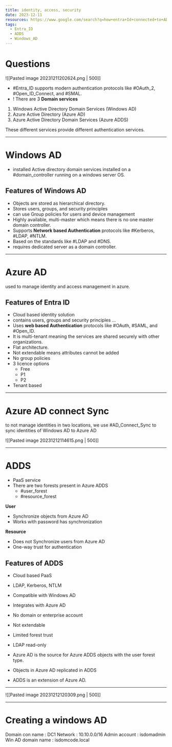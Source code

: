 ```yaml
---
title: identity, access, security
date: 2023-12-11
resources: https://www.google.com/search?q=how+entra+Id+connected+to+ADDS&ie=UTF-8#fpstate=ive&vld=cid:fcbcb924,vid:gg9j0pHCAqU,st:0
tags:
  - Entra_ID
  - ADDS
  - Windows_AD
---
```

# Questions

![[Pasted image 20231211202624.png | 500]]

- #Entra_ID supports modern authentication protocols like #OAuth_2, #Open_ID_Connect, and #SMAL.
- ! There are 3 **Domain services**

1. Windows Active Directory Domain Services (Windows AD)
2. Azure Active Directory (Azure AD)
3. Azure Active Directory Domain Services (Azure ADDS)

These different services provide different authentication services.

---
# Windows AD

- installed Active directory domain services installed on a #domain_controller running on a windows server OS.

## Features of Windows AD

- Objects are stored as hierarchical directory.
- Stores users, groups, and security principles
- can use Group policies for users and device management
- Highly available, multi-master which means there is no one master domain controller.
- Supports **Network based Authentication** protocols like #Kerberos, #LDAP, #NTLM.
- Based on the standards like #LDAP and #DNS.
- requires dedicated server as a domain controller.

---
# Azure AD

used to manage identity and access management in azure.

## Features of Entra ID

- Cloud based identity solution
- contains users, groups and security principles …
- Uses **web based Authentication** protocols like #OAuth, #SAML, and #Open_ID.
- It is multi-tenant meaning the services are shared securely with other organizations.
- Flat architecture.
- Not extendable means attributes cannot be added
- No group policies
- 3 licence options
	- Free
	- P1
	- P2
- Tenant based

---

# Azure AD connect Sync

to not manage identities in two locations, we use #AD_Connect_Sync to sync identities of Windows AD to Azure AD

![[Pasted image 20231212114615.png | 500]]

---
# ADDS

- PaaS service
- There are two forests present in Azure ADDS
	- #user_forest
	- #resource_forest

**User**
- Synchronize objects from Azure AD
- Works with password has synchronization

**Resource**
- Does not Synchronize users from Azure AD
- One-way trust for authentication

## Features of ADDS

- Cloud based PaaS
- LDAP, Kerberos, NTLM
- Compatible with Windows AD
- Integrates with Azure AD
- No domain or enterprise account
- Not extendable
- Limited forest trust
- LDAP read-only

- Azure AD is the source for Azure ADDS objects with the user forest type.
- Objects in Azure AD replicated in ADDS
- ADDS is an extension of Azure AD.

---

![[Pasted image 20231212120309.png | 500]]

---
# Creating a windows AD

Domain con name : DC1
Network : 10.10.0.0/16
Admin account : isdomadmin
Win AD domain name : isdomcode.local